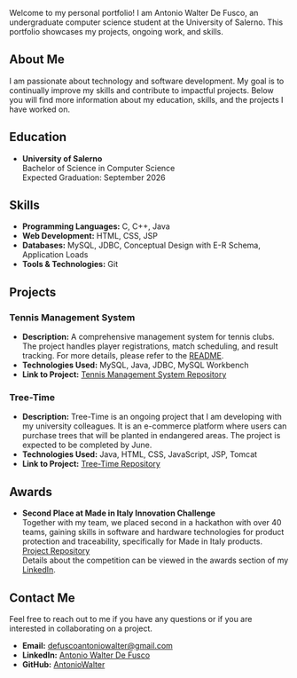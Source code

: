Welcome to my personal portfolio! I am Antonio Walter De Fusco, an undergraduate computer science student at the University of Salerno. This portfolio showcases my projects, ongoing work, and skills.

## About Me

I am passionate about technology and software development. My goal is to continually improve my skills and contribute to impactful projects. Below you will find more information about my education, skills, and the projects I have worked on.

## Education

- **University of Salerno**  
  Bachelor of Science in Computer Science  
  Expected Graduation: September 2026

## Skills

- **Programming Languages:** C, C++, Java
- **Web Development:** HTML, CSS, JSP
- **Databases:** MySQL, JDBC, Conceptual Design with E-R Schema, Application Loads
- **Tools & Technologies:** Git

## Projects

### Tennis Management System

- **Description:** A comprehensive management system for tennis clubs. The project handles player registrations, match scheduling, and result tracking. For more details, please refer to the [README](https://github.com/AntonioWalter/tennis-management-system).
- **Technologies Used:** MySQL, Java, JDBC, MySQL Workbench
- **Link to Project:** [Tennis Management System Repository](https://github.com/AntonioWalter/tennis-management-system)

### Tree-Time

- **Description:** Tree-Time is an ongoing project that I am developing with my university colleagues. It is an e-commerce platform where users can purchase trees that will be planted in endangered areas. The project is expected to be completed by June.
- **Technologies Used:** Java, HTML, CSS, JavaScript, JSP, Tomcat
- **Link to Project:** [Tree-Time Repository](https://github.com/AntonioWalter/Tree-Time)

## Awards

- **Second Place at Made in Italy Innovation Challenge**  
  Together with my team, we placed second in a hackathon with over 40 teams, gaining skills in software and hardware technologies for product protection and traceability, specifically for Made in Italy products.  
  [Project Repository](https://github.com/GrandeVx/verITA)  
  Details about the competition can be viewed in the awards section of my [LinkedIn](https://www.linkedin.com/in/antonio-walter-de-fusco/).

## Contact Me

Feel free to reach out to me if you have any questions or if you are interested in collaborating on a project.

- **Email:** defuscoantoniowalter@gmail.com
- **LinkedIn:** [Antonio Walter De Fusco](https://www.linkedin.com/in/antonio-walter-de-fusco/)
- **GitHub:** [AntonioWalter](https://github.com/AntonioWalter)

